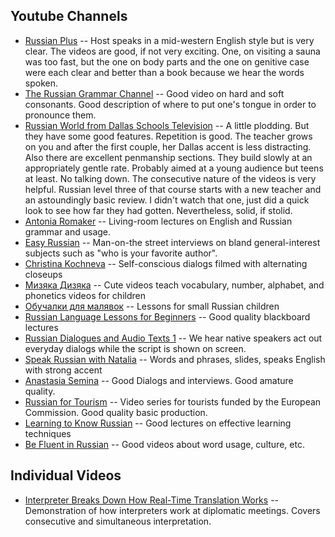 ## Youtube Channels
* [Russian Plus](https://www.youtube.com/user/RussianPlus) --
	Host speaks in a mid-western English style but is very clear. The videos are
	good, if not very exciting. One, on visiting a sauna was too fast, but the
	one on body parts and the one on genitive case were each clear and better
	than a book because we hear the words spoken.
* [The Russian Grammar Channel](https://www.youtube.com/user/russiangrammar/) --
	Good video on hard and soft consonants. Good description of where to put
	one's tongue in order to pronounce them.
* [Russian World from Dallas Schools Television](https://www.youtube.com/playlist?list=PLF2F566484C119BF4) --
	A little plodding. But they have some good features. Repetition is good.
	The teacher grows on you and after the first couple, her Dallas accent is
	less distracting. Also there are excellent penmanship sections. They build
	slowly at an appropriately gentle rate. Probably aimed at a young audience
	but teens at least. No talking down. The consecutive nature of the videos
	is very helpful. Russian level three of that course starts with a new
	teacher and an astoundingly basic review. I didn't watch that one, just
	did a quick look to see how far they had gotten. Nevertheless, solid, if stolid.
* [Antonia Romaker](https://www.youtube.com/channel/UC9ETejVKeoSD3eX0aRkY64A) --
	Living-room lectures on English and Russian grammar and usage.
* [Easy Russian](https://www.youtube.com/playlist?list=PLA5UIoabheFNOmTYF_LDqbO42p8Ng0LLa) --
	Man-on-the street interviews on bland general-interest subjects such
	as "who is your favorite author".
* [Christina Kochneva](https://www.youtube.com/channel/UC72DaxjpliRGe1kpTN4U5Ug) --
	Self-conscious dialogs filmed with alternating closeups
* [Мизяка Дизяка](https://www.youtube.com/channel/UCd9SVWsoWGWLG_hoqOw5piQ) --
	Cute videos teach vocabulary, number, alphabet, and phonetics videos for children
* [Обучалки для малявок](https://www.youtube.com/channel/UCYtLn3pLrcoM7PXD0hyQPhQ) --
	Lessons for small Russian children
* [Russian Language Lessons for Beginners](https://www.youtube.com/playlist?list=PLJsNPbUR-W8D7SrONeNKJjOEoXi0R8U8c) --
	Good quality blackboard lectures
* [Russian Dialogues and Audio Texts 1](https://www.youtube.com/playlist?list=PLDwLEdIqR-fibgqxbCDzlMWfSj0D4-HBb) --
	We hear native speakers act out everyday dialogs while the script is
	shown on screen.
* [Speak Russian with Natalia](https://www.youtube.com/playlist?list=PL465ZjxENzxHy6AiwW_BlOuKMfXBQtrZU) --
	Words and phrases, slides, speaks English with strong accent
* [Anastasia Semina](https://www.youtube.com/channel/UCtZ7CepLxk_dSbsbRFgPaFw) --
	Good Dialogs and interviews. Good amature quality.
* [Russian for Tourism](https://www.youtube.com/channel/UCLn6xjVtH88T1aje6TLE0Dg) --
	Video series for tourists funded by the European Commission. Good
	quality basic production.
* [Learning to Know Russian](https://www.youtube.com/channel/UCrLKf3zg24C3e1xQFmcA0Wg) --
	Good lectures on effective learning techniques
* [Be Fluent in Russian](https://www.youtube.com/channel/UCtMqRKjQcFJoq4TOIdHDiew) --
	Good videos about word usage, culture, etc.

## Individual Videos
* [Interpreter Breaks Down How Real-Time Translation Works](https://www.youtube.com/watch?v=twCpijr_GeQ) --
	Demonstration of how interpreters work at diplomatic meetings.
	Covers consecutive and simultaneous interpretation.


